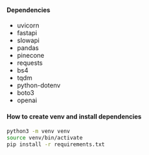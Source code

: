 



#### Dependencies

- uvicorn
- fastapi
- slowapi
- pandas
- pinecone
- requests
- bs4
- tqdm
- python-dotenv
- boto3
- openai


#### How to create venv and install dependencies

```bash
python3 -m venv venv
source venv/bin/activate
pip install -r requirements.txt
```
